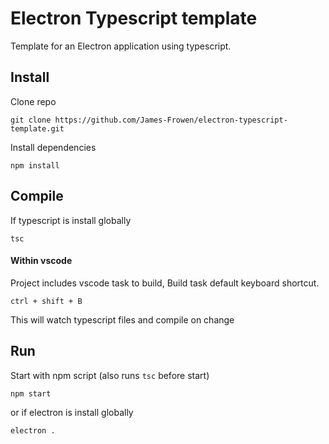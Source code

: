 # Electron Typescript template

Template for an Electron application using typescript.


## Install

Clone repo

`git clone https://github.com/James-Frowen/electron-typescript-template.git`

Install dependencies

`npm install`

## Compile

If typescript is install globally

`tsc`

#### Within vscode

Project includes vscode task to build, Build task default keyboard shortcut.

`ctrl + shift + B`

This will watch typescript files and compile on change


## Run

Start with npm script (also runs `tsc` before start)

`npm start`


or if electron is install globally

`electron .`
